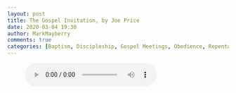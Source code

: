 ```yaml
---
layout: post
title: The Gospel Invitation, by Joe Price
date: 2020-03-04 19:30
author: MarkMayberry
comments: true
categories: [Baptism, Discipleship, Gospel Meetings, Obedience, Repentance, Salvation, Submission]
---
```

<!-- wp:audio -->
<figure class="wp-block-audio"><audio controls src="https://markmayberry.net/wp-content/uploads/bible-study/2020-03-04-pm-JP-Lesson-06.mp3"></audio></figure>
<!-- /wp:audio -->
